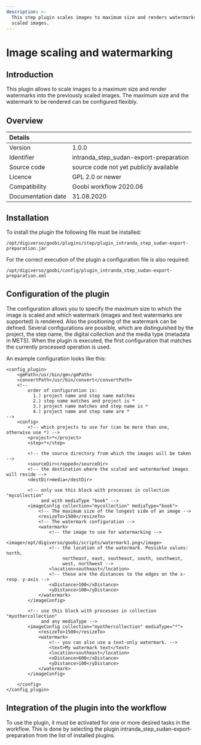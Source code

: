 ```yaml
---
description: >-
  This step plugin scales images to maximum size and renders watermarks into the
  scaled images.
---
```


# Image scaling and watermarking

## Introduction

This plugin allows to scale images to a maximum size and render watermarks into the previously scaled images. The maximum size and the watermark to be rendered can be configured flexibly.

## Overview

| Details |  |
| :--- | :--- |
| Version | 1.0.0 |
| Identifier | intranda\_step\_sudan-export-preparation |
| Source code | source code not yet publicly available |
| Licence | GPL 2.0 or newer |
| Compatibility | Goobi workflow 2020.06 |
| Documentation date | 31.08.2020 |

## Installation

To install the plugin the following file must be installed:

```text
/opt/digiverso/goobi/plugins/step/plugin_intranda_step_sudan-export-preparation.jar
```

For the correct execution of the plugin a configuration file is also required:

```text
/opt/digiverso/goobi/config/plugin_intranda_step_sudan-export-preparation.xml
```

## Configuration of the plugin

The configuration allows you to specify the maximum size to which the image is scaled and which watermark \(images and text watermarks are supported\) is rendered. Also the positioning of the watermark can be defined. Several configurations are possible, which are distinguished by the project, the step name, the digital collection and the media type \(metadata in METS\). When the plugin is executed, the first configuration that matches the currently processed operation is used.

An example configuration looks like this:

```markup
<config_plugin>
    <gmPath>/usr/bin/gm</gmPath>
    <convertPath>/usr/bin/convert</convertPath>
    <!--
        order of configuration is:
          1.) project name and step name matches
          2.) step name matches and project is *
          3.) project name matches and step name is *
          4.) project name and step name are *
-->
    <config>
        <!-- which projects to use for (can be more than one, otherwise use *) -->
        <project>*</project>
        <step>*</step>
        
        <!-- the source directory from which the images will be taken -->
        <sourceDir>cropped</sourceDir>
        <!-- the destination where the scaled and watermarked images will reside -->
        <destDir>media</destDir>
        
        <!-- only use this block with processes in collection "mycollection"
             and with mediaType "book" -->
        <imageConfig collection="mycollection" mediaType="book">
            <!-- The maximum size of the longest side of an image -->
            <resizeTo>1500</resizeTo>
            <!-- The watermark configuration -->
            <watermark>
                <!-- the image to use for watermarking -->
                <image>/opt/digiverso/goobi/scripts/watermark1.png</image>
                <!-- the location of the watermark. Possible values: north, 
                     northeast, east, southeast, south, southwest, 
                     west, northwest -->
                <location>southeast</location>
                <!-- these are the distances to the edges on the x- resp. y-axis -->
                <xDistance>100</xDistance>
                <yDistance>100</yDistance>
            </watermark>
        </imageConfig>
       
        <!-- use this block with processes in collection "myothercollection"
             and any mediaType --> 
        <imageConfig collection="myothercollection" mediaType="*">
            <resizeTo>1500</resizeTo>
            <watermark>
                <!-- you can also use a text-only watermark. -->
                <text>My watermark text</text>
                <location>southeast</location>
                <xDistance>600</xDistance>
                <yDistance>100</yDistance>
            </watermark>
        </imageConfig>
        
    </config>
</config_plugin>
```

## Integration of the plugin into the workflow

To use the plugin, it must be activated for one or more desired tasks in the workflow. This is done by selecting the plugin intranda\_step\_sudan-export-preparation from the list of installed plugins.

